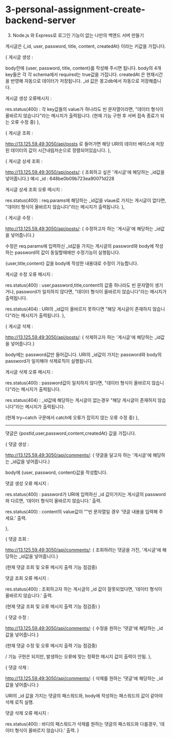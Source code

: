 # 3-personal-assignment-create-backend-server

3. Node.js 와 Express로 로그인 기능이 없는 나만의 백엔드 서버 만들기

게시글은 {\_id, user, password, title, content, createdAt} 이라는 키값을 가집니다.

{
게시글 생성 :

body란에 {user, password, title, content}를 작성해 주시면 됩니다.
body의 4개 key들은 각 각 schema에서 required는 true값을 가집니다.
createdAt 은 현재시간을 반영해 자동으로 데이터가 저장됩니다.
\_id 값은 몽고db에서 자동으로 저장해줍니다.

게시글 생성 오류메시지 :

res.status(400) : 각 key값들의 value가 하나라도 빈 문자열이라면, "데이터 형식이 올바르지 않습니다"라는 메시지가 출력됩니다.
(현재 기능 구현 후 서버 접속 종료가 되는 오류 수정 중)
},

{
게시글 조회 :

http://13.125.59.49:3050/api/posts 로 들어가면 해당 URI의 데이터 베이스에 저장된 데이터의 값이 시간내림차순으로 정렬되어있습니다.
},

{
게시글 상세 조회 :

http://13.125.59.49:3050/api/posts/: { 조회하고 싶은 '게시글'에 해당하는 \_id값을 넣어줍니다.}
예시 \_id : 648be0b09b723ea90071d228

게시글 상세 조회 오류 메시지 :

res.status(400) : req.params에 해당하는 \_id값을 vlaue로 가지는 게시글이 없다면, "데이터 형식이 올바르지 않습니다"라는 메시지가 출력됩니다.
},

{
게시글 수정 :

http://13.125.59.49:3050/api/posts/: { 수정하고자 하는 '게시글'에 해당하는 \_id값을 넣어줍니다.}

수정은 req.params에 입력하신 \_id값을 가지는 게시글의 password와 body에 작성하는 password의 값이 동일할때에만 수정기능이 실행됩니다.

{user,title,content} 값을 body에 작성한 내용대로 수정이 가능합니다.

게시글 수정 오류 메시지 :

res.status(400) : user,password,title,content의 값중 하나라도 빈 문자열이 생기거나, password가 일치하지 않다면,
"데이터 형식이 올바르지 않습니다"라는 메시지가 출력됩니다.

res.status(404) : URI의 \_id값이 올바르지 못하다면 "해당 게시글이 존재하지 않습니다"라는 메시지가 출력됩니다.
},

{
게시글 삭제 :

http://13.125.59.49:3050/api/posts/: { 삭제하고자 하는 '게시글'에 해당하는 \_id값을 넣어줍니다.}

body에는 password값만 들어갑니다. URI의 \_id값이 가지는 password와 body의 password가 일치해야 삭제로직이 실행됩니다.

게시글 삭제 오류 메시지 :

res.status(400) : password값이 일치하지 않다면, "데이터 형식이 올바르지 않습니다"라는 메시지가 출력됩니다.

res.status(404) : \_id값에 해당하는 게시글이 없는경우 "해당 게시글이 존재하지 않습니다"라는 메시지가 출력됩니다.

(현재 try~catch 구문에서 catch에 오류가 잡히지 않는 오류 수정 중)
},

---

댓글은 {postId,user,password,content,createdAt} 값을 가집니다.

{
댓글 생성 :

http://13.125.59.49:3050/api/comments/: { 댓글을 달고자 하는 '게시글'에 해당하는 \_id값을 넣어줍니다.}

body에 {user, password, content}값을 작성합니다.

댓글 생성 오류 메시지 :

res.status(400) : password가 URI에 입력하신 \_id 값이가지는 게시글의 password와 다르면, '데이터 형식이 올바르지 않습니다.' 출력.

res.status(400) : content의 value값이 ""빈 문자열일 경우 '댓글 내용을 입력해 주세요.' 출력.

},

{
댓글 조회 :

http://13.125.59.49:3050/api/comments/: { 조회하려는 댓글을 가진, '게시글'에 해당하는 \_id값을 넣어줍니다.}

(현재 댓글 조회 및 오류 메시지 출력 기능 점검중)

댓글 조회 오류 메시지 :

res.status(400) : 조회하고자 하는 게시글의 \_id 값이 잘못되었다면, '데이터 형식이 올바르지 않습니다.' 출력.

(현재 댓글 조회 및 오류 메시지 출력 기능 점검중)
}

{
댓글 수정 :

http://13.125.59.49:3050/api/comments/: { 수정을 원하는 '댓글'에 해당하는 \_id값을 넣어줍니다.}

(현재 댓글 수정 및 오류 메시지 출력 기능 점검중)

/ 기능 구현은 되지만, 발생하는 오류에 맞는 정확한 메시지 값이 출력이 안됨.
},

{
댓글 삭제 :

http://13.125.59.49:3050/api/comments/: { 삭제를 원하는 '댓글'에 해당하는 \_id값을 넣어줍니다.}

URI의 \_id 값을 가지는 댓글의 패스워드와, body에 작성하는 패스워드의 값이 같아야 삭제 로직 실행.

댓글 삭제 오류 메시지 :

res.status(400) : 바디의 패스워드가 삭제를 원하는 댓글의 패스워드와 다를경우, '데이터 형식이 올바르지 않습니다.' 출력.
}
